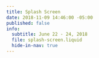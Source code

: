 ```yaml
---
title: Splash Screen
date: 2018-11-09 14:46:00 -05:00
published: false
info:
  subtitle: June 22 - 24, 2018
  file: splash-screen.liquid
  hide-in-nav: true
---
```


